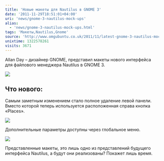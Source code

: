 ```yaml
---
title: 'Новые макеты для Nautilus в GNOME 3'
date: '2011-11-29T18:51:01+04:00'
uri: 'news/gnome-3-nautilus-mock-ups'
alias: 
  - 'news/gnome-3-nautilus-mock-ups.html'
tags: 'Макеты,Nautilus,Gnome'
source: 'http://www.omgubuntu.co.uk/2011/11/latest-gnome-3-nautilus-mock-ups-point-to-refined-look'
unixtime: 1322578261
visits: 3671
---
```

Allan Day – дизайнер GNOME, представил макеты нового интерфейса для файлового менеджера Nautilus в GNOME 3.

[![](img/2011/11/29/18-00/nautilus-6425111939-o.jpg)](img/2011/11/29/18-00/nautilus-6425111939-o.jpg)

## Что нового:

Самым заметным изменением стало полное удаление левой панели. Вместо которой теперь используется расположенная справа кнопка «Places».

[![](img/2011/11/29/18-00/places-menu-6425112451-o.jpg)](img/2011/11/29/18-00/places-menu-6425112451-o.jpg)

Дополнительные параметры доступны через глобальное меню.

[![](img/2011/11/29/18-00/app-menu-6425111491-o.jpg)](img/2011/11/29/18-00/app-menu-6425111491-o.jpg)

Представленные макеты, это лишь одно из представлений будущего интерфейса Nautilus, а будут они реализованы? Покажет лишь время.
